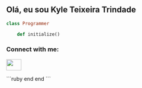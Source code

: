## Olá, eu sou Kyle Teixeira Trindade

```ruby 
class Programmer

	def initialize() 
```

<p align="left">
    <h3 align="left">Connect with me:</h3>
    <a href="www.linkedin.com/in/kyle-teixeira-847810230/" target="_blank"> <img align="center" src="https://github.com/marcodotcastro/marcodotcastro/blob/master/linkedin.png?raw=true"  height="30" width="40" /></a>
</p>
```ruby 
end 
end 
```
